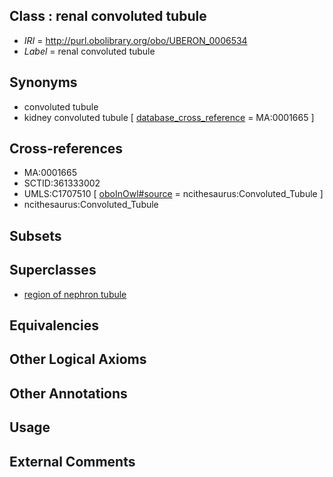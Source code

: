 
## Class : renal convoluted tubule

 * *IRI* = http://purl.obolibrary.org/obo/UBERON_0006534
 * *Label* = renal convoluted tubule

## Synonyms

 * convoluted tubule
 * kidney convoluted tubule [ [database_cross_reference](../../ef/oboInOwl#hasDbXref.md) = MA:0001665 ]

## Cross-references

 * MA:0001665
 * SCTID:361333002
 * UMLS:C1707510 [ [oboInOwl#source](../../ce/oboInOwl#source.md) = ncithesaurus:Convoluted_Tubule ]
 * ncithesaurus:Convoluted_Tubule

## Subsets


## Superclasses

 * [region of nephron tubule](../../UBERON/85/UBERON_0007685.md)

## Equivalencies


## Other Logical Axioms


## Other Annotations


## Usage


## External Comments

